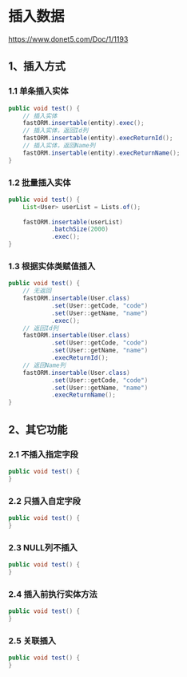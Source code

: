 # 插入数据

https://www.donet5.com/Doc/1/1193

## 1、插入方式

### 1.1 单条插入实体

```java
public void test() {
    // 插入实体
    fastORM.insertable(entity).exec();
    // 插入实体，返回Id列
    fastORM.insertable(entity).execReturnId();
    // 插入实体，返回Name列
    fastORM.insertable(entity).execReturnName();
}
```

### 1.2 批量插入实体
```java
public void test() {
    List<User> userList = Lists.of();
    
    fastORM.insertable(userList)
            .batchSize(2000)
            .exec();
}
```

### 1.3 根据实体类赋值插入
```java
public void test() {
    // 无返回
    fastORM.insertable(User.class)
            .set(User::getCode, "code")
            .set(User::getName, "name")
            .exec();
    // 返回Id列
    fastORM.insertable(User.class)
            .set(User::getCode, "code")
            .set(User::getName, "name")
            .execReturnId();
    // 返回Name列
    fastORM.insertable(User.class)
            .set(User::getCode, "code")
            .set(User::getName, "name")
            .execReturnName();
}
```

## 2、其它功能
### 2.1 不插入指定字段
```java
public void test() {
}
```

### 2.2 只插入自定字段
```java
public void test() {
}
```

### 2.3 NULL列不插入
```java
public void test() {
}
```

### 2.4 插入前执行实体方法
```java
public void test() {
}
```

### 2.5 关联插入
```java
public void test() {
}
```

